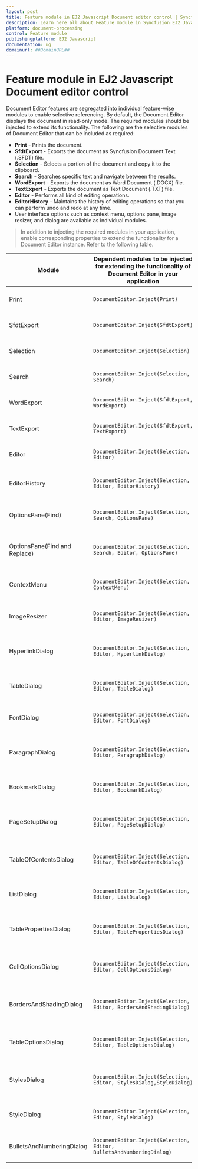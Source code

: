 ```yaml
---
layout: post
title: Feature module in EJ2 Javascript Document editor control | Syncfusion
description: Learn here all about Feature module in Syncfusion EJ2 Javascript Document editor control of Syncfusion Essential JS 2 and more.
platform: document-processing
control: Feature module 
publishingplatform: EJ2 Javascript
documentation: ug
domainurl: ##DomainURL##
---
```


# Feature module in EJ2 Javascript Document editor control

Document Editor features are segregated into individual feature-wise modules to enable selective referencing. By default, the Document Editor displays the document in read-only mode. The required modules should be injected to extend its functionality. The following are the selective modules of Document Editor that can be included as required:
* **Print** - Prints the document.
* **SfdtExport** - Exports the document as Syncfusion Document Text (.SFDT) file.
* **Selection** - Selects a portion of the document and copy it to the clipboard.
* **Search** - Searches specific text and navigate between the results.
* **WordExport** - Exports the document as Word Document (.DOCX) file.
* **TextExport** - Exports the document as Text Document (.TXT) file.
* **Editor** - Performs all kind of editing operations.
* **EditorHistory** - Maintains the history of editing operations so that you can perform undo and redo at any time.
* User interface options such as context menu, options pane, image resizer, and dialog are available as individual modules.

>In addition to injecting the required modules in your application, enable corresponding properties to extend the functionality for a Document Editor instance.
Refer to the following table.

| Module | Dependent modules to be injected for extending the functionality of Document Editor in your application | Property to enable the functionality for a Document Editor instance |
|---|---|---|
|Print|`DocumentEditor.Inject(Print)`|`let documenteditor: DocumentEditor = new DocumentEditor({ enablePrint: true });`|
|SfdtExport|`DocumentEditor.Inject(SfdtExport)`|`let documenteditor: DocumentEditor = new DocumentEditor({ enableSfdtExport: true });`|
|Selection|`DocumentEditor.Inject(Selection)`|`let documenteditor: DocumentEditor = new DocumentEditor({ enableSelection: true });`|
|Search|`DocumentEditor.Inject(Selection, Search)`|`let documenteditor: DocumentEditor = new DocumentEditor({ enableSearch: true });`|
|WordExport|`DocumentEditor.Inject(SfdtExport, WordExport)`|`let documenteditor: DocumentEditor = new DocumentEditor({ enableWordExport: true });`|
|TextExport|`DocumentEditor.Inject(SfdtExport, TextExport)`|`let documenteditor: DocumentEditor = new DocumentEditor({ enableTextExport: true });`|
|Editor|`DocumentEditor.Inject(Selection, Editor)`|`let documenteditor: DocumentEditor = new DocumentEditor({ isReadOnly: false, enableEditor: true });`|
|EditorHistory|`DocumentEditor.Inject(Selection, Editor, EditorHistory)`|`let documenteditor: DocumentEditor = new DocumentEditor({ isReadOnly: false, enableEditor: true, enableEditorHistory: true });`|
|OptionsPane(Find)|`DocumentEditor.Inject(Selection, Search, OptionsPane)`|`let documenteditor: DocumentEditor = new DocumentEditor({ enableSearch: true, enableOptionsPane: true });`|
|OptionsPane(Find and Replace)|`DocumentEditor.Inject(Selection, Search, Editor, OptionsPane)`|`let documenteditor: DocumentEditor = new DocumentEditor({ isReadOnly: false, enableEditor: true, enableSearch: true, enableOptionsPane: true });`|
|ContextMenu|`DocumentEditor.Inject(Selection, ContextMenu)`|`let documenteditor: DocumentEditor = new DocumentEditor({ enableSelection: true, enableContextMenu: true });`|
|ImageResizer|`DocumentEditor.Inject(Selection, Editor, ImageResizer)`|`let documenteditor: DocumentEditor = new DocumentEditor({ isReadOnly: false, enableEditor: true, enableImageResizer: true });`|
|HyperlinkDialog|`DocumentEditor.Inject(Selection, Editor, HyperlinkDialog)`|`let documenteditor: DocumentEditor = new DocumentEditor({ isReadOnly: false, enableEditor: true, enableHyperlinkDialog: true });`|
|TableDialog|`DocumentEditor.Inject(Selection, Editor, TableDialog)`|`let documenteditor: DocumentEditor = new DocumentEditor({ isReadOnly: false, enableEditor: true, enableTableDialog: true });`|
|FontDialog|`DocumentEditor.Inject(Selection, Editor, FontDialog)`|`let documenteditor: DocumentEditor = new DocumentEditor({ isReadOnly: false, enableEditor: true, enableFontDialog: true });`|
|ParagraphDialog|`DocumentEditor.Inject(Selection, Editor, ParagraphDialog)`|`let documenteditor: DocumentEditor = new DocumentEditor({ isReadOnly: false, enableEditor: true, enableParagraphDialog: true });`|
|BookmarkDialog|`DocumentEditor.Inject(Selection, Editor, BookmarkDialog)`|`let documenteditor: DocumentEditor = new DocumentEditor({ isReadOnly: false, enableEditor: true, enableBookmarkDialog: true });`|
|PageSetupDialog|`DocumentEditor.Inject(Selection, Editor, PageSetupDialog)`|`let documenteditor: DocumentEditor = new DocumentEditor({ isReadOnly: false, enableEditor: true, enablePageSetupDialog: true });`|
|TableOfContentsDialog|`DocumentEditor.Inject(Selection, Editor, TableOfContentsDialog)`|`let documenteditor: DocumentEditor = new DocumentEditor({ isReadOnly: false, enableEditor: true, enableTableOfContentsDialog: true });`|
|ListDialog|`DocumentEditor.Inject(Selection, Editor, ListDialog)`|`let documenteditor: DocumentEditor = new DocumentEditor({ isReadOnly: false, enableEditor: true, enableListDialog: true });`|
|TablePropertiesDialog|`DocumentEditor.Inject(Selection, Editor, TablePropertiesDialog)`|`let documenteditor: DocumentEditor = new DocumentEditor({ isReadOnly: false, enableEditor: true, enableTablePropertiesDialog: true });`|
|CellOptionsDialog|`DocumentEditor.Inject(Selection, Editor, CellOptionsDialog)`|`let documenteditor: DocumentEditor = new DocumentEditor({ isReadOnly: false, enableEditor: true, enableTablePropertiesDialog: true });`|
|BordersAndShadingDialog|`DocumentEditor.Inject(Selection, Editor, BordersAndShadingDialog)`|`let documenteditor: DocumentEditor = new DocumentEditor({ isReadOnly: false, enableEditor: true, enableBordersAndShadingDialog: true });`|
|TableOptionsDialog|`DocumentEditor.Inject(Selection, Editor, TableOptionsDialog)`|`let documenteditor: DocumentEditor = new DocumentEditor({ isReadOnly: false, enableEditor: true, enableTableOptionsDialog: true });`|
|StylesDialog|`DocumentEditor.Inject(Selection, Editor, StylesDialog,StyleDialog)`|`let documenteditor: DocumentEditor = new DocumentEditor({ isReadOnly: false, enableEditor: true, enableStyleDialog: true ,enableStylesDialog: true });`|
|StyleDialog|`DocumentEditor.Inject(Selection, Editor, StyleDialog)`|`let documenteditor: DocumentEditor = new DocumentEditor({ isReadOnly: false, enableEditor: true, enableStyleDialog: true });`|
|BulletsAndNumberingDialog|`DocumentEditor.Inject(Selection, Editor, BulletsAndNumberingDialog)`|`let documenteditor: DocumentEditor = new DocumentEditor({ isReadOnly: false, enableEditor: true, enableStyleDialog: true });`|